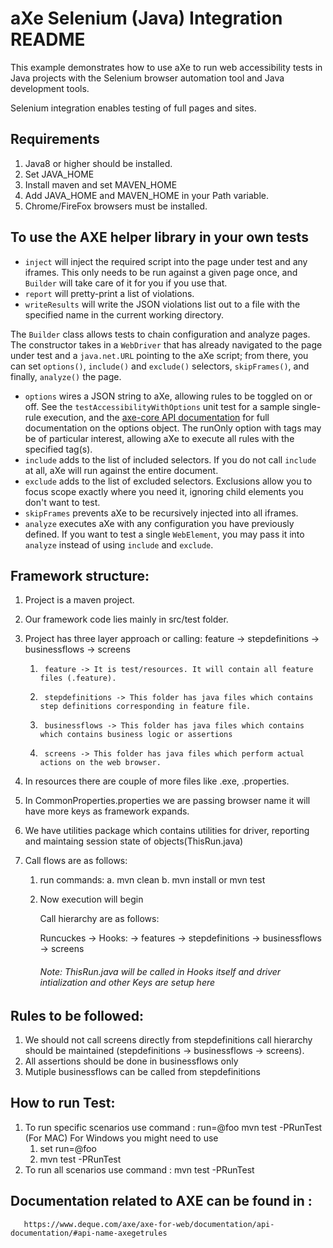 # aXe Selenium (Java) Integration README #

This example demonstrates how to use aXe to run web accessibility tests in Java
projects with the Selenium browser automation tool and Java development tools.

Selenium integration enables testing of full pages and sites.

## Requirements ##

1. Java8 or higher should be installed.
2. Set JAVA_HOME
3. Install maven and set MAVEN_HOME
4. Add JAVA_HOME and MAVEN_HOME in your Path variable.
5. Chrome/FireFox browsers must be installed.

## To use the AXE helper library in your own tests ##

* `inject` will inject the required script into the page under test and any
iframes.  This only needs to be run against a given page once, and `Builder`
will take care of it for you if you use that.
* `report` will pretty-print a list of violations.
* `writeResults` will write the JSON violations list out to a file with the
specified name in the current working directory.

The `Builder` class allows tests to chain configuration and analyze pages. The
constructor takes in a `WebDriver` that has already navigated to the page under
test and a `java.net.URL` pointing to the aXe script; from there, you can set
`options()`, `include()` and `exclude()` selectors, `skipFrames()`, and finally,
`analyze()` the page.

* `options` wires a JSON string to aXe, allowing rules to be toggled on
or off. See the `testAccessibilityWithOptions` unit test for a sample
single-rule execution, and the [axe-core API documentation](https://github.com/dequelabs/axe-core/blob/master/doc/API.md#b-options-parameter)
for full documentation on the options object. The runOnly option with tags
may be of particular interest, allowing aXe to execute all rules with the
specified tag(s).
* `include` adds to the list of included selectors. If you do not call
`include` at all, aXe will run against the entire document.
* `exclude` adds to the list of excluded selectors. Exclusions allow you to
focus scope exactly where you need it, ignoring child elements you don't want
to test.
* `skipFrames` prevents aXe to be recursively injected into all iframes.
* `analyze` executes aXe with any configuration you have previously
defined. If you want to test a single `WebElement`, you may pass it into
`analyze` instead of using `include` and `exclude`.

## Framework structure:

1. Project is a maven project.
2. Our framework code lies mainly in src/test folder.
3. Project has three layer approach or calling:
    feature -> stepdefinitions -> businessflows -> screens

    1.      feature -> It is test/resources. It will contain all feature files (.feature).
    2.      stepdefinitions -> This folder has java files which contains step definitions corresponding in feature file.
    3.      businessflows -> This folder has java files which contains which contains business logic or assertions
    4.      screens -> This folder has java files which perform actual actions on the web browser.

4. In resources there are couple of more files like .exe, .properties.
5. In CommonProperties.properties we are passing browser name it will have more keys as framework expands.
6. We have utilities package which contains utilities for driver, reporting and maintaing session state of objects(ThisRun.java)
7. Call flows are as follows:
    1. run commands:
        a. mvn clean
        b. mvn install or mvn test
    2. Now execution will begin

        Call hierarchy are as follows:

        Runcuckes ->  Hooks:  -> features ->  stepdefinitions -> businessflows ->  screens

        ######  Note: ThisRun.java will be called in Hooks itself and driver intialization and other Keys are setup here

 ##  Rules to be followed:

 1. We should not call screens directly from stepdefinitions call hierarchy should be maintained (stepdefinitions -> businessflows -> screens).
 2. All assertions should be done in businessflows only
 3. Mutiple businessflows can be called from stepdefinitions

  ##  How to run Test:

  1. To run specific scenarios use command : run=@foo mvn test -PRunTest (For MAC)
     For Windows you might need to use
     1. set run=@foo
     2. mvn test -PRunTest
  2. To run all scenarios use command : mvn test -PRunTest

  ##  Documentation related to AXE can be found in :
       https://www.deque.com/axe/axe-for-web/documentation/api-documentation/#api-name-axegetrules


